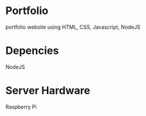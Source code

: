 # Portfolio
  portfolio website using HTML, CSS, Javascript, NodeJS


# Depencies
  NodeJS
  
  
# Server Hardware
  Raspberry Pi
